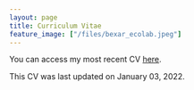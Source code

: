 ```yaml
---
layout: page
title: Curriculum Vitae
feature_image: ["/files/bexar_ecolab.jpeg"]
---
```


You can access my most recent CV [here](pdfs/CV_2022-01-03.pdf). 

This CV was last updated on January 03, 2022.
